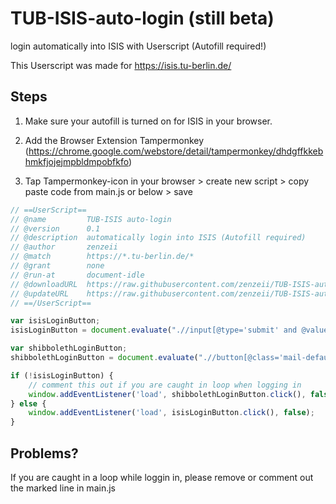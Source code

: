 # TUB-ISIS-auto-login (still beta)
login automatically into ISIS with Userscript (Autofill required!)

This Userscript was made for https://isis.tu-berlin.de/

## Steps

1. Make sure your autofill is turned on for ISIS in your browser.

2. Add the Browser Extension Tampermonkey (https://chrome.google.com/webstore/detail/tampermonkey/dhdgffkkebhmkfjojejmpbldmpobfkfo)

3. Tap Tampermonkey-icon in your browser > create new script > copy paste code from main.js or below > save

```javascript
// ==UserScript==
// @name         TUB-ISIS auto-login
// @version      0.1
// @description  automatically login into ISIS (Autofill required)
// @author       zenzeii
// @match        https://*.tu-berlin.de/*
// @grant        none
// @run-at       document-idle
// @downloadURL  https://raw.githubusercontent.com/zenzeii/TUB-ISIS-auto-login/main/main.js
// @updateURL    https://raw.githubusercontent.com/zenzeii/TUB-ISIS-auto-login/main/main.js
// ==/UserScript==

var isisLoginButton;
isisLoginButton = document.evaluate(".//input[@type='submit' and @value='TU-Login']", document, null, XPathResult.FIRST_ORDERED_NODE_TYPE, null).singleNodeValue;

var shibbolethLoginButton;
shibbolethLoginButton = document.evaluate(".//button[@class='mail-default submit-button']", document, null, XPathResult.FIRST_ORDERED_NODE_TYPE, null).singleNodeValue;

if (!isisLoginButton) {
	// comment this out if you are caught in loop when logging in
    window.addEventListener('load', shibbolethLoginButton.click(), false);
} else {
	window.addEventListener('load', isisLoginButton.click(), false);
}

```

## Problems?

If you are caught in a loop while loggin in, please remove or comment out the marked line in main.js